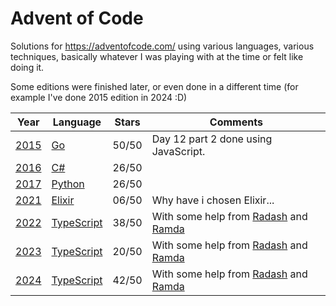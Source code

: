 # Advent of Code

Solutions for https://adventofcode.com/ using various languages, various techniques, basically whatever I was
playing with at the time or felt like doing it. 

Some editions were finished later, or even done in a different time (for example I've done 2015 edition in 2024 :D)

| Year         | Language              | Stars |Comments                                                        |
|--------------|-----------------------|-------|----------------------------------------------------------------|
| [2015](2015) | [Go][lang-go]         | 50/50 |Day 12 part 2 done using JavaScript.                            |
| [2016](2016) | [C#][lang-c#]         | 26/50 |                                                                |
| [2017](2017) | [Python][lang-python] | 26/50 |                                                                |
| [2021](2021) | [Elixir][lang-elixir] | 06/50 |Why have i chosen Elixir...                                     |
| [2022](2022) | [TypeScript][lang-ts] | 38/50 |With some help from [Radash][lib-radash] and [Ramda][lib-ramda] |
| [2023](2023) | [TypeScript][lang-ts] | 20/50 |With some help from [Radash][lib-radash] and [Ramda][lib-ramda] |
| [2024](2024) | [TypeScript][lang-ts] | 42/50 |With some help from [Radash][lib-radash] and [Ramda][lib-ramda] |

[lang-c#]: https://learn.microsoft.com/pl-pl/dotnet/csharp/
[lang-elixir]: https://elixir-lang.org/
[lang-go]: https://go.dev/
[lang-python]: https://www.python.org/
[lang-ts]: https://www.typescriptlang.org/

[lib-radash]: https://github.com/rayepps/radash
[lib-ramda]: https://github.com/ramda/ramda